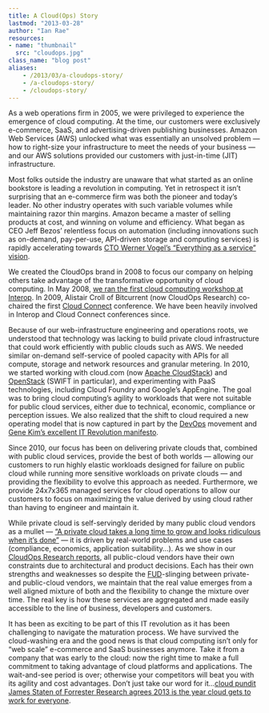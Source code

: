 ```yaml
---
title: A Cloud(Ops) Story
lastmod: "2013-03-28"
author: "Ian Rae"
resources:
- name: "thumbnail"
  src: "cloudops.jpg"
class_name: "blog post"
aliases:
    - /2013/03/a-cloudops-story/
    - /a-cloudops-story/
    - /cloudops-story/
---
```



<p dir="ltr">As a web operations firm in 2005, we were privileged to experience the emergence of cloud computing. At the time, our customers were exclusively e-commerce, SaaS, and advertising-driven publishing businesses. Amazon Web Services (AWS) unlocked what was essentially an unsolved problem — how to right-size your infrastructure to meet the needs of your business — and our AWS solutions provided our customers with just-in-time (JIT) infrastructure.</p>

<p>Most folks outside the industry are unaware that what started as an online bookstore is leading a revolution in computing. Yet in retrospect it isn’t surprising that an e-commerce firm was both the pioneer and today’s leader. No other industry operates with such variable volumes while maintaining razor thin margins. Amazon became a master of selling products at cost, and winning on volume and efficiency. What began as CEO Jeff Bezos’ relentless focus on automation (including innovations such as on-demand, pay-per-use, API-driven storage and computing services) is rapidly accelerating towards <a href="http://www.informationweek.com/cloud-computing/infrastructure/amazon-cto-cloud-computings-value-in-its/229300591">CTO Werner Vogel’s “Everything as a service” vision</a>.</p>

<p>We created the CloudOps brand in 2008 to focus our company on helping others take advantage of the transformative opportunity of cloud computing. In May 2008, <a href="http://www.bitcurrent.com/interop-unconference-a-twist-on-tech-conferences-in-vegas/">we ran the first cloud computing workshop at Interop</a>. In 2009, Alistair Croll of Bitcurrent (now CloudOps Research) co-chaired the first <a href="http://www.cloudconnectevent.com">Cloud Connect</a> conference. We have been heavily involved in Interop and Cloud Connect conferences since.</p>

<p>Because of our web-infrastructure engineering and operations roots, we understood that technology was lacking to build private cloud infrastructure that could work efficiently with public clouds such as AWS. We needed similar on-demand self-service of pooled capacity with APIs for all compute, storage and network resources and granular metering. In 2010, we started working with cloud.com (now <a href="http://cloudstack.apache.org/">Apache CloudStack</a>) and <a href="http://www.openstack.org">OpenStack</a> (SWIFT in particular), and experimenting with PaaS technologies, including Cloud Foundry and Google’s AppEngine. The goal was to bring cloud computing’s agility to workloads that were not suitable for public cloud services, either due to technical, economic, compliance or perception issues. We also realized that the shift to cloud required a new operating model that is now captured in part by the <a href="http://en.wikipedia.org/wiki/DevOps">DevOps</a> movement and <a href="http://itrevolution.com/manifesto/">Gene Kim’s excellent IT Revolution manifesto</a>.</p>

<p>Since 2010, our focus has been on delivering private clouds that, combined with public cloud services, provide the best of both worlds — allowing our customers to run highly elastic workloads designed for failure on public cloud while running more sensitive workloads on private clouds — and providing the flexibility to evolve this approach as needed. Furthermore, we provide 24x7x365 managed services for cloud operations to allow our customers to focus on maximizing the value derived by using cloud rather than having to engineer and maintain it.</p>

<p>While private cloud is self-servingly derided by many public cloud vendors as a mullet — <a href="https://twitter.com/petercoffee/status/200591401556258816">“A private cloud takes a long time to grow and looks ridiculous when it’s done”</a> — it is driven by real-world problems and use cases (compliance, economics, application suitability…). As we show in our <a href="http://www.cloudops.com/resources/whitepapers/">CloudOps Research reports</a>, all public-cloud vendors have their own constraints due to architectural and product decisions. Each has their own strengths and weaknesses so despite the <a href="http://en.wikipedia.org/wiki/Fear,_uncertainty_and_doubt">FUD</a>-slinging between private- and public-cloud vendors, we maintain that the real value emerges from a well aligned mixture of both and the flexibility to change the mixture over time. The real key is how these services are aggregated and made easily accessible to the line of business, developers and customers.</p>

<p>It has been as exciting to be part of this IT revolution as it has been challenging to navigate the maturation process. We have survived the cloud-washing era and the good news is that cloud computing isn’t only for “web scale” e-commerce and SaaS businesses anymore. Take it from a company that was early to the cloud: now the right time to make a full commitment to taking advantage of cloud platforms and applications. The wait-and-see period is over; otherwise your competitors will beat you with its agility and cost advantages. Don’t just take our word for it…<a href="http://blogs.forrester.com/james_staten/12-12-03-2013_cloud_predictions_well_finally_get_real_about_cloud">cloud pundit James Staten of Forrester Research agrees 2013 is the year cloud gets to work for everyone</a>.</p>